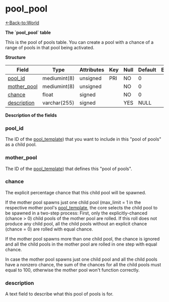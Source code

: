 # pool\_pool

[<-Back-to:World](database-world.md)

**The \`pool\_pool\` table**

This is the pool of pools table. You can create a pool with a chance of a range of pools in that pool being activated.

**Structure**

| Field            | Type         | Attributes | Key | Null | Default | Extra | Comment |
|------------------|--------------|------------|-----|------|---------|-------|---------|
| [pool_id][1]     | mediumint(8) | unsigned   | PRI | NO   | 0       |       |         |
| [mother_pool][2] | mediumint(8) | unsigned   |     | NO   | 0       |       |         |
| [chance][3]      | float        | signed     |     | NO   | 0       |       |         |
| [description][4] | varchar(255) | signed     |     | YES  | NULL    |       |         |

[1]: #pool_id
[2]: #mother_pool
[3]: #chance
[4]: #description

**Description of the fields**

### pool\_id

The ID of the [pool\_template](pool_template)) that you want to include in this "pool of pools" as a child pool.

### mother\_pool

The ID of the [pool\_template](pool_template)) that defines this "pool of pools".

### chance

The explicit percentage chance that this child pool will be spawned.

If the mother pool spawns just one child pool (max\_limit = 1 in the respective mother pool's [pool\_template](pool_template), the core selects the child pool to be spawned in a two-step process: First, only the explicitly-chanced (chance > 0) child pools of the mother pool are rolled. If this roll does not produce any child pool, all the child pools without an explicit chance (chance = 0) are rolled with equal chance.

If the mother pool spawns more than one child pool, the chance is ignored and all the child pools in the mother pool are rolled in one step with equal chance.

In case the mother pool spawns just one child pool and all the child pools have a nonzero chance, the sum of the chances for all the child pools must equal to 100, otherwise the mother pool won't function correctly.

### description

A text field to describe what this pool of pools is for.
